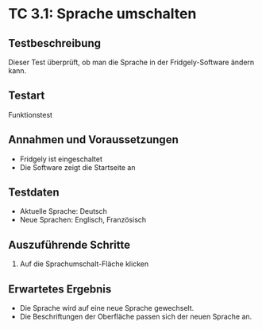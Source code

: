 # TC 3.1: Sprache umschalten

## Testbeschreibung
Dieser Test überprüft, ob man die Sprache in der Fridgely-Software ändern kann.

## Testart
Funktionstest

## Annahmen und Voraussetzungen
- Fridgely ist eingeschaltet
- Die Software zeigt die Startseite an

## Testdaten
- Aktuelle Sprache: Deutsch
- Neue Sprachen: Englisch, Französisch

## Auszuführende Schritte
1. Auf die Sprachumschalt-Fläche klicken

## Erwartetes Ergebnis
- Die Sprache wird auf eine neue Sprache gewechselt.
- Die Beschriftungen der Oberfläche passen sich der neuen Sprache an.